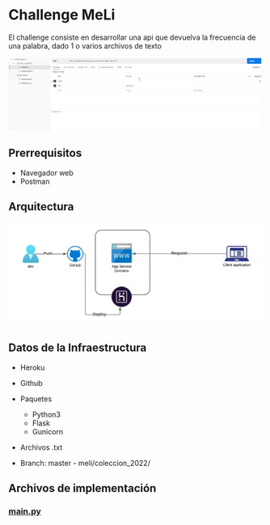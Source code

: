 #  Challenge MeLi 


El challenge consiste en desarrollar una api que devuelva la frecuencia de una palabra, dado 1 o varios archivos de texto


<p align="center">
<img src="Docs/Multimedia1.gif" width="900" alt="Funcionamiento de la api" />
</p>


## Prerrequisitos  

- Navegador web
- Postman


## Arquitectura

<p align="center">
<img src="Docs/Diagrama.jpeg" width="900" alt="Funcionamiento de la api" />
</p>

## Datos de la Infraestructura

* Heroku
* Github


* Paquetes
  * Python3
  * Flask
  * Gunicorn

* Archivos .txt
 * Branch: master - meli/coleccion_2022/


## Archivos de implementación

### [main.py](./main.py)




